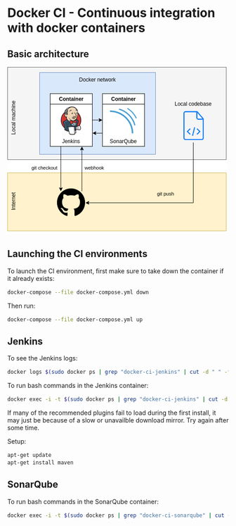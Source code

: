 # Docker CI - Continuous integration with docker containers

## Basic architecture
![Architecure](./documentation/architecture.png)

## Launching the CI environments

To launch the CI environment, first make sure to take down the container if it already exists:

```bash
docker-compose --file docker-compose.yml down
```

Then run:

```bash
docker-compose --file docker-compose.yml up
```

## Jenkins

To see the Jenkins logs:

```bash
docker logs $(sudo docker ps | grep "docker-ci-jenkins" | cut -d " " -f 1) --tail 200 -f
```

To run bash commands in the Jenkins container:

```bash
docker exec -i -t $(sudo docker ps | grep "docker-ci-jenkins" | cut -d " " -f 1) /bin/bash
```

If many of the recommended plugins fail to load during the first install, it may just be because of a slow or unavailble download mirror. Try again after some time.

Setup:

```bash
apt-get update
apt-get install maven
```

## SonarQube

To run bash commands in the SonarQube container:

```bash
docker exec -i -t $(sudo docker ps | grep "docker-ci-sonarqube" | cut -d " " -f 1) /bin/bash
```
